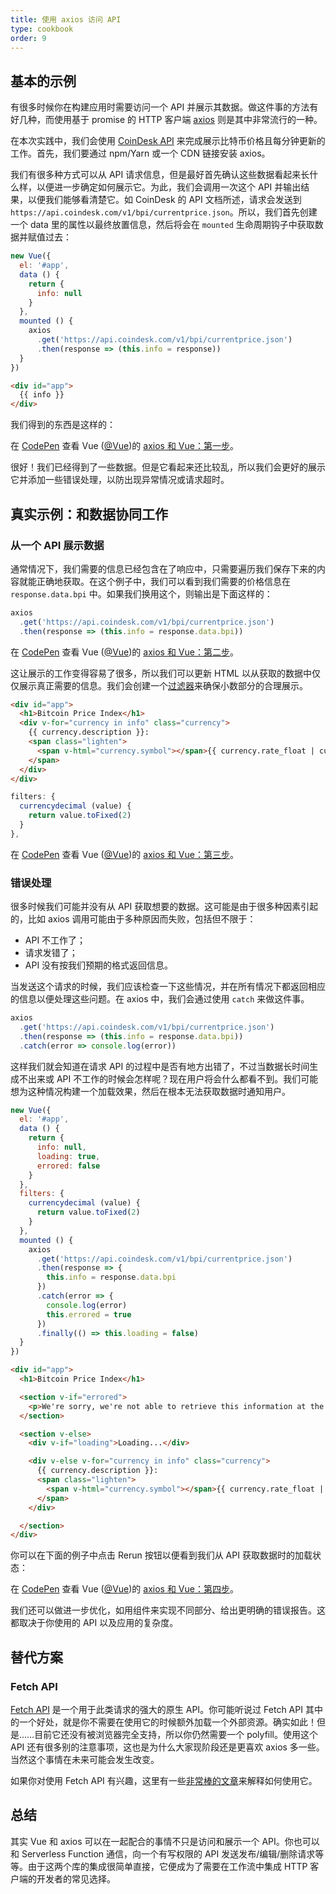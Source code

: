 ```yaml
---
title: 使用 axios 访问 API
type: cookbook
order: 9
---
```


## 基本的示例

有很多时候你在构建应用时需要访问一个 API 并展示其数据。做这件事的方法有好几种，而使用基于 promise 的 HTTP 客户端 [axios](https://github.com/axios/axios) 则是其中非常流行的一种。

在本次实践中，我们会使用 [CoinDesk API](https://www.coindesk.com/api/) 来完成展示比特币价格且每分钟更新的工作。首先，我们要通过 npm/Yarn 或一个 CDN 链接安装 axios。

我们有很多种方式可以从 API 请求信息，但是最好首先确认这些数据看起来长什么样，以便进一步确定如何展示它。为此，我们会调用一次这个 API 并输出结果，以便我们能够看清楚它。如 CoinDesk 的 API 文档所述，请求会发送到 `https://api.coindesk.com/v1/bpi/currentprice.json`。所以，我们首先创建一个 data 里的属性以最终放置信息，然后将会在 `mounted` 生命周期钩子中获取数据并赋值过去：

```js
new Vue({
  el: '#app',
  data () {
    return {
      info: null
    }
  },
  mounted () {
    axios
      .get('https://api.coindesk.com/v1/bpi/currentprice.json')
      .then(response => (this.info = response))
  }
})
```

```html
<div id="app">
  {{ info }}
</div>
```

我们得到的东西是这样的：

<p data-height="350" data-theme-id="32763" data-slug-hash="80043dfdb7b90f138f5585ade1a5286f" data-default-tab="result" data-user="Vue" data-embed-version="2" data-pen-title="First Step Axios and Vue" class="codepen">在 <a href="https://codepen.io">CodePen</a> 查看 Vue (<a href="https://codepen.io/Vue">@Vue</a>)的 <a href="https://codepen.io/team/Vue/pen/80043dfdb7b90f138f5585ade1a5286f/">axios 和 Vue：第一步</a>。</p>
<script async src="https://static.codepen.io/assets/embed/ei.js"></script>

很好！我们已经得到了一些数据。但是它看起来还比较乱，所以我们会更好的展示它并添加一些错误处理，以防出现异常情况或请求超时。

## 真实示例：和数据协同工作

### 从一个 API 展示数据

通常情况下，我们需要的信息已经包含在了响应中，只需要遍历我们保存下来的内容就能正确地获取。在这个例子中，我们可以看到我们需要的价格信息在 `response.data.bpi` 中。如果我们换用这个，则输出是下面这样的：

```js
axios
  .get('https://api.coindesk.com/v1/bpi/currentprice.json')
  .then(response => (this.info = response.data.bpi))
```

<p data-height="200" data-theme-id="32763" data-slug-hash="6100b10f1b4ac2961208643560ba7d11" data-default-tab="result" data-user="Vue" data-embed-version="2" data-pen-title="Second Step Axios and Vue" class="codepen">在 <a href="https://codepen.io">CodePen</a> 查看 Vue (<a href="https://codepen.io/Vue">@Vue</a>)的 <a href="https://codepen.io/team/Vue/pen/6100b10f1b4ac2961208643560ba7d11/">axios 和 Vue：第二步</a>。 </p>
<script async src="https://static.codepen.io/assets/embed/ei.js"></script>

这让展示的工作变得容易了很多，所以我们可以更新 HTML 以从获取的数据中仅仅展示真正需要的信息。我们会创建一个[过滤器](../api/#Vue-filter)来确保小数部分的合理展示。

```html
<div id="app">
  <h1>Bitcoin Price Index</h1>
  <div v-for="currency in info" class="currency">
    {{ currency.description }}:
    <span class="lighten">
      <span v-html="currency.symbol"></span>{{ currency.rate_float | currencydecimal }}
    </span>
  </div>
</div>
```

```js
filters: {
  currencydecimal (value) {
    return value.toFixed(2)
  }
},
```

<p data-height="300" data-theme-id="32763" data-slug-hash="9d59319c09eaccfaf35d9e9f11990f0f" data-default-tab="result" data-user="Vue" data-embed-version="2" data-pen-title="Third Step Axios and Vue" class="codepen">在 <a href="https://codepen.io">CodePen</a> 查看 Vue (<a href="https://codepen.io/Vue">@Vue</a>)的 <a href="https://codepen.io/team/Vue/pen/9d59319c09eaccfaf35d9e9f11990f0f/"> axios 和 Vue：第三步</a>。</p>
<script async src="https://static.codepen.io/assets/embed/ei.js"></script>

### 错误处理

很多时候我们可能并没有从 API 获取想要的数据。这可能是由于很多种因素引起的，比如 axios 调用可能由于多种原因而失败，包括但不限于：

* API 不工作了；
* 请求发错了；
* API 没有按我们预期的格式返回信息。

当发送这个请求的时候，我们应该检查一下这些情况，并在所有情况下都返回相应的信息以便处理这些问题。在 axios 中，我们会通过使用 `catch` 来做这件事。

```js
axios
  .get('https://api.coindesk.com/v1/bpi/currentprice.json')
  .then(response => (this.info = response.data.bpi))
  .catch(error => console.log(error))
```

这样我们就会知道在请求 API 的过程中是否有地方出错了，不过当数据长时间生成不出来或 API 不工作的时候会怎样呢？现在用户将会什么都看不到。我们可能想为这种情况构建一个加载效果，然后在根本无法获取数据时通知用户。

```js
new Vue({
  el: '#app',
  data () {
    return {
      info: null,
      loading: true,
      errored: false
    }
  },
  filters: {
    currencydecimal (value) {
      return value.toFixed(2)
    }
  },
  mounted () {
    axios
      .get('https://api.coindesk.com/v1/bpi/currentprice.json')
      .then(response => {
        this.info = response.data.bpi
      })
      .catch(error => {
        console.log(error)
        this.errored = true
      })
      .finally(() => this.loading = false)
  }
})
```

```html
<div id="app">
  <h1>Bitcoin Price Index</h1>

  <section v-if="errored">
    <p>We're sorry, we're not able to retrieve this information at the moment, please try back later</p>
  </section>

  <section v-else>
    <div v-if="loading">Loading...</div>

    <div v-else v-for="currency in info" class="currency">
      {{ currency.description }}:
      <span class="lighten">
        <span v-html="currency.symbol"></span>{{ currency.rate_float | currencydecimal }}
      </span>
    </div>

  </section>
</div>
```

你可以在下面的例子中点击 Rerun 按钮以便看到我们从 API 获取数据时的加载状态：

<p data-height="300" data-theme-id="32763" data-slug-hash="6c01922c9af3883890fd7393e8147ec4" data-default-tab="result" data-user="Vue" data-embed-version="2" data-pen-title="Fourth Step Axios and Vue" class="codepen">在 <a href="https://codepen.io">CodePen</a> 查看 Vue (<a href="https://codepen.io/Vue">@Vue</a>)的 <a href="https://codepen.io/team/Vue/pen/6c01922c9af3883890fd7393e8147ec4/"> axios 和 Vue：第四步</a>。</p>
<script async src="https://static.codepen.io/assets/embed/ei.js"></script>

我们还可以做进一步优化，如用组件来实现不同部分、给出更明确的错误报告。这都取决于你使用的 API 以及应用的复杂度。

## 替代方案

### Fetch API

[Fetch API](https://developers.google.com/web/updates/2015/03/introduction-to-fetch) 是一个用于此类请求的强大的原生 API。你可能听说过 Fetch API 其中的一个好处，就是你不需要在使用它的时候额外加载一个外部资源。确实如此！但是……目前它还没有被浏览器完全支持，所以你仍然需要一个 polyfill。使用这个 API 还有很多别的注意事项，这也是为什么大家现阶段还是更喜欢 axios 多一些。当然这个事情在未来可能会发生改变。

如果你对使用 Fetch API 有兴趣，这里有一些[非常棒的文章](https://scotch.io/@bedakb/lets-build-type-ahead-component-with-vuejs-2-and-fetch-api)来解释如何使用它。

## 总结

其实 Vue 和 axios 可以在一起配合的事情不只是访问和展示一个 API。你也可以和 Serverless Function 通信，向一个有写权限的 API 发送发布/编辑/删除请求等等。由于这两个库的集成很简单直接，它便成为了需要在工作流中集成 HTTP 客户端的开发者的常见选择。
